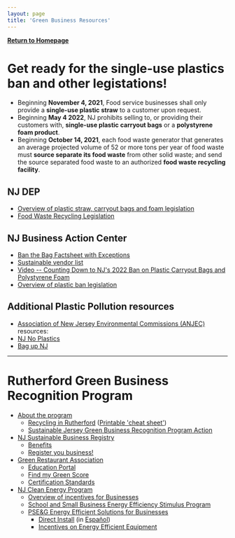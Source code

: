 ```yaml
---
layout: page
title: 'Green Business Resources'
---
```


[**Return to Homepage**](/)

# Get ready for the single-use plastics ban and other legistations! 

* Beginning **November 4, 2021**, Food service businesses shall only provide a **single-use plastic straw** to a customer upon request.
* Beginning **May 4 2022**, NJ prohibits selling to, or providing their customers with, **single-use plastic carryout bags** or a **polystyrene foam product**.
* Beginning **October 14, 2021**, each food waste generator that generates an average projected volume of 52 or more tons per year of food waste must **source separate its food waste** from other solid waste; and send the source separated food waste to an authorized **food waste recycling facility**.

## NJ DEP
* [Overview of plastic straw, carryout bags and foam legislation](https://www.nj.gov/dep/plastic-ban-law/)
* [Food Waste Recycling Legislation](https://www.nj.gov/dep/dshw/food-waste-recycling-law/)

## NJ Business Action Center
* [Ban the Bag Factsheet with Exceptions](https://www.nj.gov/dep/dshw/plastic-ban-law/nj_plastics_ban.pdf)
* [Sustainable vendor list](https://business.nj.gov/bags/buyer-sign-in)
* [Video -- Counting Down to NJ's 2022 Ban on Plastic Carryout Bags and Polystyrene Foam](https://www.youtube.com/watch?v=GrmgV39aph0)
* [Overview of plastic ban legislation](https://business.nj.gov/bags/plastic-ban-law)

## Additional Plastic Pollution resources
* [Association of New Jersey Environmental Commissions (ANJEC)](https://anjec.org) resources:
* [NJ No Plastics](https://njnoplastics.org)
* [Bag up NJ](https://www.njclean.org/our-programs/bag-up-nj)

----

# Rutherford Green Business Recognition Program

* [About the program](../green-leaf-program/)
    * [Recycling in Rutherford](/departments/public-works/recycling-information/)
        ([Printable 'cheat sheet'](https://storage.googleapis.com/static.rutherford-nj.com/public-works/Rutherford%202019%20recycling.pdf))
    * [Sustainable Jersey Green Business Recognition Program Action](https://www.sustainablejersey.com/actions/?type=1336777436&tx_sjcert_action%5BactionObject%5D=46&tx_sjcert_action%5Baction%5D=getPDF&tx_sjcert_action%5Bcontroller%5D=Action&cHash=ed52b645b6f7d1035b1317b4854c2e08)
* [NJ Sustainable Business Registry](http://registry.njsbdc.com)
    * [Benefits](http://registry.njsbdc.com/sites/default/files/Registry%20Flyer_%202019.pdf)
    * [Register you business!](http://registry.njsbdc.com/join-here)
* [Green Restaurant Association](https://www.dinegreen.com)
    * [Education Portal](https://www.dinegreen.com/education)
    * [Find my Green Score](https://www.dinegreen.com/form)
    * [Certification Standards](https://www.dinegreen.com/certification-standards)
* [NJ Clean Energy Program](https://njcleanenergy.com/commercial-industrial/home/home)
    * [Overview of incentives for Businesses](https://njcleanenergy.com/files/file/Library/FY22/CI%20Overview%202021-09-17%20final.pdf)
    * [School and Small Business Energy Efficiency Stimulus Program](https://njcleanenergy.com/school-and-small-business-energy-efficiency-stimulus-program)
    * [PSE&G Energy Efficient Solutions for Businesses ](https://bizsave.pseg.com/home/)
        * [Direct Install](https://bizsave.pseg.com/wp-content/uploads/2022/06/PSEG_DirectInstall_English.pdf) (in [Español](https://bizsave.pseg.com/wp-content/uploads/2022/06/PSEG_DirectInstall_Spanish.pdf))
        * [Incentives on Energy Efficient Equipment](https://bizsave.pseg.com/home/energy-efficiency-equipment/)

